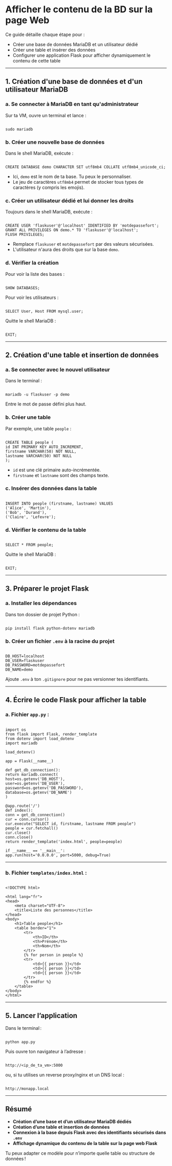 # Afficher le contenu de la BD sur la page Web

Ce guide détaille chaque étape pour :
- Créer une base de données MariaDB et un utilisateur dédié
- Créer une table et insérer des données
- Configurer une application Flask pour afficher dynamiquement le contenu de cette table

---

## 1. Création d'une base de données et d'un utilisateur MariaDB

### a. Se connecter à MariaDB en tant qu'administrateur

Sur ta VM, ouvre un terminal et lance :

```

sudo mariadb

```

### b. Créer une nouvelle base de données

Dans le shell MariaDB, exécute :

```

CREATE DATABASE demo CHARACTER SET utf8mb4 COLLATE utf8mb4_unicode_ci;

```
- Ici, `demo` est le nom de ta base. Tu peux le personnaliser.
- Le jeu de caractères `utf8mb4` permet de stocker tous types de caractères (y compris les emojis).

### c. Créer un utilisateur dédié et lui donner les droits

Toujours dans le shell MariaDB, exécute :

```

CREATE USER 'flaskuser'@'localhost' IDENTIFIED BY 'motdepassefort';
GRANT ALL PRIVILEGES ON demo.* TO 'flaskuser'@'localhost';
FLUSH PRIVILEGES;

```
- Remplace `flaskuser` et `motdepassefort` par des valeurs sécurisées.
- L'utilisateur n'aura des droits que sur la base `demo`.

### d. Vérifier la création

Pour voir la liste des bases :

```

SHOW DATABASES;

```

Pour voir les utilisateurs :

```

SELECT User, Host FROM mysql.user;

```

Quitte le shell MariaDB :

```

EXIT;

```

---

## 2. Création d'une table et insertion de données

### a. Se connecter avec le nouvel utilisateur

Dans le terminal :

```

mariadb -u flaskuser -p demo

```
Entre le mot de passe défini plus haut.

### b. Créer une table

Par exemple, une table `people` :

```

CREATE TABLE people (
id INT PRIMARY KEY AUTO_INCREMENT,
firstname VARCHAR(50) NOT NULL,
lastname VARCHAR(50) NOT NULL
);

```
- `id` est une clé primaire auto-incrémentée.
- `firstname` et `lastname` sont des champs texte.

### c. Insérer des données dans la table

```

INSERT INTO people (firstname, lastname) VALUES
('Alice', 'Martin'),
('Bob', 'Durand'),
('Claire', 'Lefevre');

```

### d. Vérifier le contenu de la table

```

SELECT * FROM people;

```

Quitte le shell MariaDB :

```

EXIT;

```

---

## 3. Préparer le projet Flask

### a. Installer les dépendances

Dans ton dossier de projet Python :

```

pip install flask python-dotenv mariadb

```

### b. Créer un fichier `.env` à la racine du projet

```

DB_HOST=localhost
DB_USER=flaskuser
DB_PASSWORD=motdepassefort
DB_NAME=demo

```

Ajoute `.env` à ton `.gitignore` pour ne pas versionner tes identifiants.

---

## 4. Écrire le code Flask pour afficher la table

### a. Fichier `app.py` :

```

import os
from flask import Flask, render_template
from dotenv import load_dotenv
import mariadb

load_dotenv()

app = Flask(__name__)

def get_db_connection():
return mariadb.connect(
host=os.getenv('DB_HOST'),
user=os.getenv('DB_USER'),
password=os.getenv('DB_PASSWORD'),
database=os.getenv('DB_NAME')
)

@app.route('/')
def index():
conn = get_db_connection()
cur = conn.cursor()
cur.execute("SELECT id, firstname, lastname FROM people")
people = cur.fetchall()
cur.close()
conn.close()
return render_template('index.html', people=people)

if __name__ == '__main__':
app.run(host='0.0.0.0', port=5000, debug=True)

```

---

### b. Fichier `templates/index.html` :

```

<!DOCTYPE html>

<html lang="fr">
<head>
    <meta charset="UTF-8">
    <title>Liste des personnes</title>
</head>
<body>
    <h1>Table people</h1>
    <table border="1">
        <tr>
            <th>ID</th>
            <th>Prénom</th>
            <th>Nom</th>
        </tr>
        {% for person in people %}
        <tr>
            <td>{{ person }}</td>
            <td>{{ person }}</td>
            <td>{{ person }}</td>
        </tr>
        {% endfor %}
    </table>
</body>
</html>
```

---

## 5. Lancer l’application

Dans le terminal :

```

python app.py

```

Puis ouvre ton navigateur à l’adresse :

```

http://<ip_de_ta_vm>:5000

```
ou, si tu utilises un reverse proxy/nginx et un DNS local :

```

http://monapp.local

```

---

## Résumé

- **Création d’une base et d’un utilisateur MariaDB dédiés**
- **Création d’une table et insertion de données**
- **Connexion à la base depuis Flask avec des identifiants sécurisés dans `.env`**
- **Affichage dynamique du contenu de la table sur la page web Flask**

Tu peux adapter ce modèle pour n’importe quelle table ou structure de données !
